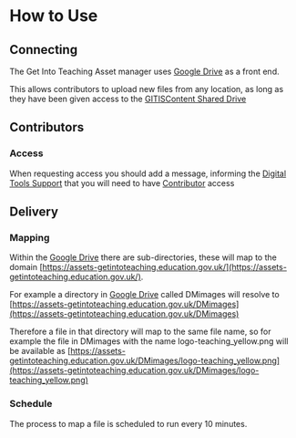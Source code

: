 # How to Use

## Connecting

The Get Into Teaching Asset manager uses [Google Drive](https://drive.google.com/drive) as a front end.

This allows contributors to upload new files from any location, as long as they have been given access to the [GITISContent Shared Drive](https://drive.google.com/drive/folders/0AJ6YEVtSfOQVUk9PVA)

## Contributors

### Access
When requesting access you should add a message, informing the [Digital Tools Support](https://sites.google.com/digital.education.gov.uk/digitaltools/home) that you will need to have [Contributor](https://support.google.com/a/answer/7337554?hl=en) access


## Delivery

### Mapping
Within the [Google Drive](https://drive.google.com/drive) there are sub-directories, these will map to the domain [https://assets-getintoteaching.education.gov.uk/](https://assets-getintoteaching.education.gov.uk/).

For example a directory in [Google Drive](https://drive.google.com/drive) called DMimages will resolve to [https://assets-getintoteaching.education.gov.uk/DMimages](https://assets-getintoteaching.education.gov.uk/DMimages)

Therefore a file in that directory will map to the same file name, so for example the file in DMimages with the name logo-teaching_yellow.png will be available as [https://assets-getintoteaching.education.gov.uk/DMimages/logo-teaching_yellow.png](https://assets-getintoteaching.education.gov.uk/DMimages/logo-teaching_yellow.png)

### Schedule

The process to map a file is scheduled to run every 10 minutes.
